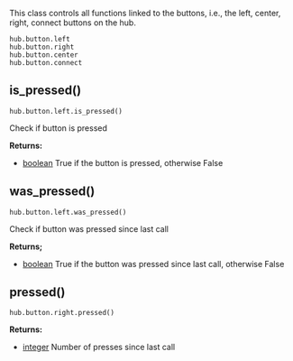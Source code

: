 
This class controls all functions linked to the buttons, i.e., the left, center, right, connect buttons on the hub.

```
hub.button.left 
hub.button.right
hub.button.center
hub.button.connect
```

## is_pressed()

```
hub.button.left.is_pressed()
```

Check if button is pressed 

__Returns:__
*  [boolean](data_types.md#bool) True if the button is pressed, otherwise False 


## was_pressed()

```
hub.button.left.was_pressed()
```
Check if button was pressed since last call

__Returns;__

*  [boolean](data_types.md#bool) True if the button was pressed since last call, otherwise False 

## pressed()
```
hub.button.right.pressed()
```
__Returns:__

* [integer](data_types.md#int) Number of presses since last call </br>


